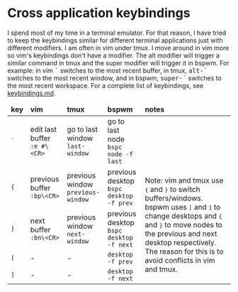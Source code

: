 # Cross application keybindings
I spend most of my time in a terminal emulator. For that reason, I have tried to keep the keybindings similar for different terminal applications just with different modifiers. I am often in vim under tmux. I move around in vim more so vim's keybindings don't have a modifier. The alt modifier will trigger a similar command in tmux and the super modifier will trigger it in bspwm. For example: in vim <kbd>\`</kbd> switches to the most recent buffer, in tmux, <kbd>alt-\`</kbd> switches to the most recent window, and in bspwm, <kbd>super-\`</kbd> switches to the most recent workspace. For a complete list of keybindings, see [keybindings.md](keybindings.md).

<table>
  <thead>
    <tr>
      <td><strong>key</strong></td>
      <td><strong>vim</strong></td>
      <td><strong>tmux</strong></td>
      <td><strong>bspwm</strong></td>
      <td><strong>notes</strong></td>
    </tr>
  </thead>
  <tbody>
    <tr>
      <td><kbd>`</kbd></td>
      <td>edit last buffer<br><code>:e #\&lt;CR&gt;</code></td>
      <td>go to last window<br><code>last-window</code></td>
      <td>go to last node<br><code>bspc node -f last</code></td>
      <td></td>
    </tr>
    <tr>
      <td><kbd>{</kbd></td>
      <td>previous buffer<br><code>:bp\&lt;CR&gt;</code></td>
      <td>previous window<br><code>previous-window</code></td>
      <td>previous desktop<br><code>bspc desktop -f prev</code></td>
      <td rowspan=4>Note: vim and tmux use <kbd>{</kbd> and <kbd>}</kbd> to switch buffers/windows. bspwm uses <kbd>[</kbd> and <kbd>]</kbd> to change desktops and <kbd>{</kbd> and <kbd>}</kbd> to move nodes to the previous and next desktop respectively. The reason for this is to avoid conflicts in vim and tmux.</td>
    </tr>
    <tr>
      <td><kbd>}</kbd></td>
      <td>next buffer<br><code>:bn\&lt;CR&gt;</code></td>
      <td>previous window<br><code>next-window</code></td>
      <td>previous desktop<br><code>bspc desktop -f next</code></td>
    </tr>
    <tr>
      <td><kbd>[</kbd></td>
      <td>-</td>
      <td>-</td>
      <td><code>desktop -f prev</code></td>
    </tr>
    <tr>
      <td><kbd>]</kbd></td>
      <td>-</td>
      <td>-</td>
      <td><code>desktop -f next</code></td>
    </tr>
  </tbody>
</table>

